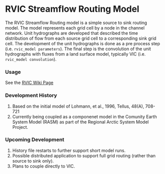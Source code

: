 # RVIC Streamflow Routing Model

The RVIC Streamflow Routing model is a simple source to sink routing model.  The model represents each grid cell by a node in the channel network.  Unit hydrographs are developed that described the time distribution of flow from each source grid cell to a corresponding sink grid cell.  The development of the unit hydrographs is done as a pre process step (i.e. `rvic_model parameters`).  The final step is the convolution of the unit hydrographs with fluxes from a land surface model, typically VIC (i.e. `rvic_model convolution`).  

### Usage
See the [RVIC Wiki Page](https://github.com/jhamman/RVIC/wiki/RVIC-Wiki)

### Development History
1.  Based on the initial model of Lohmann, et al., 1996, Tellus, 48(A), 708-721
2.  Currently being coupled as a componenet model in the Comunity Earth System Model (RASM) as part of the Regional Arctic System Model Project.   

### Upcoming Development
1.  History file restarts to further support short model runs.
2.  Possible distributed application to support full grid routing (rather than source to sink only).
3.  Plans to couple directly to VIC.
